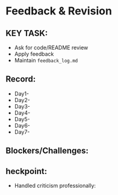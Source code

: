 # Feedback & Revision

## KEY TASK:
* Ask for code/README review
* Apply feedback
* Maintain `feedback_log.md`

## Record:
- Day1-
- Day2-
- Day3-
- Day4-
- Day5-
- Day6-
- Day7-

## Blockers/Challenges:

## heckpoint:
- Handled criticism professionally: